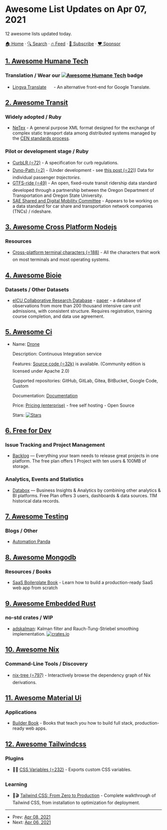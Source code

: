 # Awesome List Updates on Apr 07, 2021

12 awesome lists updated today.

[🏠 Home](/README.md) · [🔍 Search](https://www.trackawesomelist.com/search/) · [🔥 Feed](https://www.trackawesomelist.com/rss.xml) · [📮 Subscribe](https://trackawesomelist.us17.list-manage.com/subscribe?u=d2f0117aa829c83a63ec63c2f&id=36a103854c) · [❤️  Sponsor](https://github.com/sponsors/theowenyoung)



## [1. Awesome Humane Tech](/content/humanetech-community/awesome-humane-tech/README.md)

### Translation / Wear our   [![Awesome Humane Tech](https://raw.githubusercontent.com/humanetech-community/awesome-humane-tech/main/humane-tech-badge.svg?sanitize=true)](https://github.com/humanetech-community/awesome-humane-tech)   badge

*   [Lingva Translate](https://lingva.ml/) [<img src="https://raw.githubusercontent.com/humanetech-community/awesome-humane-tech/main/logo/github.svg?sanitize=true" width="16"/>](https://github.com/TheDavidDelta/lingva-translate) - An alternative front-end for Google Translate.

## [2. Awesome Transit](/content/CUTR-at-USF/awesome-transit/README.md)

### Widely adopted / Ruby

*   [NeTex](http://netex-cen.eu/) - A general purpose XML format designed for the exchange of complex static transport data among distributed systems managed by the [CEN standards process](https://www.cencenelec.eu/european-standardization/european-standards/).

### Pilot or development stage / Ruby

*   [CurbLR (⭐72)](https://github.com/curblr/curblr-spec) - A specification for curb regulations.
*   [Dyno-Path (⭐2)](https://github.com/osplanning-data-standards/dyno-path) - (Under development - see [this post (⭐22)](https://github.com/osplanning-data-standards/GTFS-PLUS/pull/52#issuecomment-331231000)) Data for individual passenger *trajectories*.
*   [GTFS-ride (⭐49)](https://github.com/ODOT-PTS/GTFS-ride) - An open, fixed-route transit ridership data standard developed through a partnership between the Oregon Department of Transportation and Oregon State University.
*   [SAE Shared and Digital Mobility Committee](http://articles.sae.org/15799/) - Appears to be working on a data standard for car share and transportation network companies (TNCs) / rideshare.

## [3. Awesome Cross Platform Nodejs](/content/bcoe/awesome-cross-platform-nodejs/README.md)

### Resources

*   [Cross-platform terminal characters (⭐188)](https://github.com/ehmicky/cross-platform-terminal-characters) - All the characters that work on most terminals and most operating systems.

## [4. Awesome Bioie](/content/caufieldjh/awesome-bioie/README.md)

### Datasets / Other Datasets

*   [eICU Collaborative Research Database](https://eicu-crd.mit.edu/) - [paper](https://www.nature.com/articles/sdata2018178) - a database of observations from more than 200 thousand intensive care unit admissions, with consistent structure. Requires registration, training course completion, and data use agreement.

## [5. Awesome Ci](/content/ligurio/awesome-ci/README.md)

- Name: [Drone](https://drone.io/)

  Description: Continuous Integration service

  Features: [Source code (⭐32k)](https://github.com/drone/drone) is available. (Community edition is licensed under Apache 2.0)

  Supported repositories: GitHub, GitLab, Gitea, BitBucket, Google Code, Custom

  Documentation: [Documentation](http://docs.drone.io/)

  Price: [Pricing (enterprise)](https://drone.io/enterprise/) - free self hosting - Open Source

  Stars: [![Stars](https://img.shields.io/github/stars/drone/drone.svg)](https://github.com/drone/drone)



## [6. Free for Dev](/content/ripienaar/free-for-dev/README.md)

### Issue Tracking and Project Management

*   [Backlog](https://backlog.com) — Everything your team needs to release great projects in one platform. The free plan offers 1 Project with ten users & 100MB of storage.

### Analytics, Events and Statistics

*   [Databox](https://databox.com) — Business Insights & Analytics by combining other analytics & BI platforms. Free Plan offers 3 users, dashboards & data sources. 11M historical data records.

## [7. Awesome Testing](/content/TheJambo/awesome-testing/README.md)

### Blogs / Other

*   [Automation Panda](https://automationpanda.com/)

## [8. Awesome Mongodb](/content/ramnes/awesome-mongodb/README.md)

### Resources / Books

*   [SaaS Boilerplate Book](https://builderbook.org/book) - Learn how to build a production-ready SaaS web app from scratch

## [9. Awesome Embedded Rust](/content/rust-embedded/awesome-embedded-rust/README.md)

### no-std crates / WIP

*   [adskalman](https://crates.io/crates/adskalman): Kalman filter and Rauch-Tung-Striebel smoothing implementation. [![crates.io](https://img.shields.io/crates/v/adskalman.svg)](https://crates.io/crates/adskalman)

## [10. Awesome Nix](/content/nix-community/awesome-nix/README.md)

### Command-Line Tools / Discovery

*   [nix-tree (⭐797)](https://github.com/utdemir/nix-tree) - Interactively browse the dependency graph of Nix derivations.

## [11. Awesome Material Ui](/content/nadunindunil/awesome-material-ui/README.md)

### Applications

*   [Builder Book](https://builderbook.org/) - Books that teach you how to build full stack, production-ready web apps.

## [12. Awesome Tailwindcss](/content/aniftyco/awesome-tailwindcss/README.md)

### Plugins

*   🎨🧩 [CSS Variables (⭐232)](https://github.com/mertasan/tailwindcss-variables) - Exports custom CSS variables.

### Learning

*   💙🎬 [Tailwind CSS: From Zero to Production](https://www.youtube.com/playlist?list=PL5f_mz_zU5eXWYDXHUDOLBE0scnuJofO0) - Complete walkthrough of Tailwind CSS, from installation to optimization for deployment.

---

- Prev: [Apr 08, 2021](/content/2021/04/08/README.md)
- Next: [Apr 06, 2021](/content/2021/04/06/README.md)